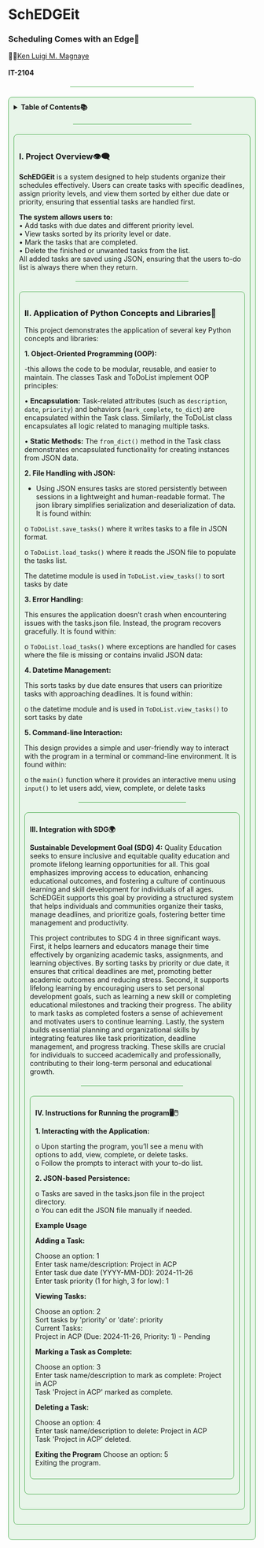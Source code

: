 # SchEDGEit  
### Scheduling Comes with an Edge📝  
🧑‍💻[Ken Luigi M. Magnaye](https://github.com/Kenechimg) <br>  
**IT-2104**
<hr style="width: 50%; height: 1px; background-color: #4CAF50; border: none; margin: 20px auto;">

<div style="border: 1px solid #4CAF50; border-radius: 8px; padding: 10px; background-color: #E8F5E9; margin: 20px 0;">
<details>
<summary><strong> Table of Contents📚 </strong></summary>  

I. Project Overview  
II. Application of Python Concepts and Libraries  
III. Integration with SDG  
IV. Instructions for Running the program 

</details>

 <hr style="width: 50%; height: 1px; background-color: #4CAF50; border: none; margin: 20px auto;">

<div style="border: 1px solid #4CAF50; border-radius: 8px; padding: 10px; background-color: #E8F5E9; margin: 20px 0;">  

### I. Project Overview👁️‍🗨️
**SchEDGEit** is a system designed to help students organize their schedules effectively. Users can create tasks with specific deadlines, assign priority levels, and view them sorted by either due date or priority, ensuring that essential tasks are handled first.  

**The system allows users to:**  
•	Add tasks with due dates and different priority level.  
•	View tasks sorted by its priority level or date.  
•	Mark the tasks that are completed.  
•	Delete the finished or unwanted tasks from the list.  
All added tasks are saved using JSON, ensuring that the users to-do list is always there when they return.

<hr style="width: 50%; height: 1px; background-color: #4CAF50; border: none; margin: 20px auto;">

<div style="border: 1px solid #4CAF50; border-radius: 8px; padding: 10px; background-color: #E8F5E9; margin: 20px 0;">  
  
### II. Application of Python Concepts and Libraries📖  

This project demonstrates the application of several key Python concepts and libraries:  

**1.	Object-Oriented Programming (OOP):**  

-this allows the code to be modular, reusable, and easier to maintain. The classes Task and ToDoList implement OOP principles:  

•	 **Encapsulation:** Task-related attributes (such as ``description``, ``date``, ``priority``) and behaviors (``mark_complete``, ``to_dict``) are encapsulated within the Task class. Similarly, the ToDoList class encapsulates all logic related to managing multiple tasks.  

•	**Static Methods:** The ``from_dict()`` method in the Task class demonstrates encapsulated functionality for creating instances from JSON data.  

**2.	File Handling with JSON:**  

- Using JSON ensures tasks are stored persistently between sessions in a lightweight and human-readable format. The json library simplifies serialization and deserialization of data. It is found within:  

o	``ToDoList.save_tasks()`` where it writes tasks to a file in JSON format.   

o	``ToDoList.load_tasks()`` where it reads the JSON file to populate the tasks list.  

The datetime module is used in ``ToDoList.view_tasks()`` to sort tasks by date  

**3.	Error Handling:**  

This ensures the application doesn’t crash when encountering issues with the tasks.json file. Instead, the program recovers gracefully. It is found within:  

o	``ToDoList.load_tasks()`` where exceptions are handled for cases where the file is missing or contains invalid JSON data:  

**4.	Datetime Management:**  

This sorts tasks by due date ensures that users can prioritize tasks with approaching deadlines. It is found within:  

o	the datetime module and is used in ``ToDoList.view_tasks()`` to sort tasks by date  

**5.	Command-line Interaction:**  

This design provides a simple and user-friendly way to interact with the program in a terminal or command-line environment. It is found within:  

o	the ``main()`` function where it provides an interactive menu using ``input()`` to let users add, view, complete, or delete tasks

<hr style="width: 50%; height: 1px; background-color: #4CAF50; border: none; margin: 20px auto;">

<div style="border: 1px solid #4CAF50; border-radius: 8px; padding: 10px; background-color: #E8F5E9; margin: 20px 0;">  

**III. Integration with SDG🌍**  

**Sustainable Development Goal (SDG) 4:** Quality Education seeks to ensure inclusive and equitable quality education and promote lifelong learning opportunities for all. This goal emphasizes improving access to education, enhancing educational outcomes, and fostering a culture of continuous learning and skill development for individuals of all ages. SchEDGEit supports this goal by providing a structured system that helps individuals and communities organize their tasks, manage deadlines, and prioritize goals, fostering better time management and productivity.  

This project contributes to SDG 4 in three significant ways. First, it helps learners and educators manage their time effectively by organizing academic tasks, assignments, and learning objectives. By sorting tasks by priority or due date, it ensures that critical deadlines are met, promoting better academic outcomes and reducing stress. Second, it supports lifelong learning by encouraging users to set personal development goals, such as learning a new skill or completing educational milestones and tracking their progress. The ability to mark tasks as completed fosters a sense of achievement and motivates users to continue learning. Lastly, the system builds essential planning and organizational skills by integrating features like task prioritization, deadline management, and progress tracking. These skills are crucial for individuals to succeed academically and professionally, contributing to their long-term personal and educational growth.   

<hr style="width: 50%; height: 1px; background-color: #4CAF50; border: none; margin: 20px auto;">

<div style="border: 1px solid #4CAF50; border-radius: 8px; padding: 10px; background-color: #E8F5E9; margin: 20px 0;">

**IV. Instructions for Running the program🖥️🖱️**  

**1. Interacting with the Application:**  

o	Upon starting the program, you’ll see a menu with options to add, view, complete, or delete tasks.  
o	Follow the prompts to interact with your to-do list.  

**2. JSON-based Persistence:**  

o	Tasks are saved in the tasks.json file in the project directory.  
o	You can edit the JSON file manually if needed.  

**Example Usage**  

**Adding a Task:** 

Choose an option: 1  
Enter task name/description: Project in ACP  
Enter task due date (YYYY-MM-DD): 2024-11-26  
Enter task priority (1 for high, 3 for low): 1  

**Viewing Tasks:**  

Choose an option: 2  
Sort tasks by 'priority' or 'date': priority  
Current Tasks:  
Project in ACP (Due: 2024-11-26, Priority: 1) - Pending  

**Marking a Task as Complete:** 

Choose an option: 3  
Enter task name/description to mark as complete: Project in ACP  
Task 'Project in ACP' marked as complete.  

**Deleting a Task:**  

Choose an option: 4  
Enter task name/description to delete: Project in ACP  
Task 'Project in ACP' deleted.  

**Exiting the Program**
Choose an option: 5  
Exiting the program.  



